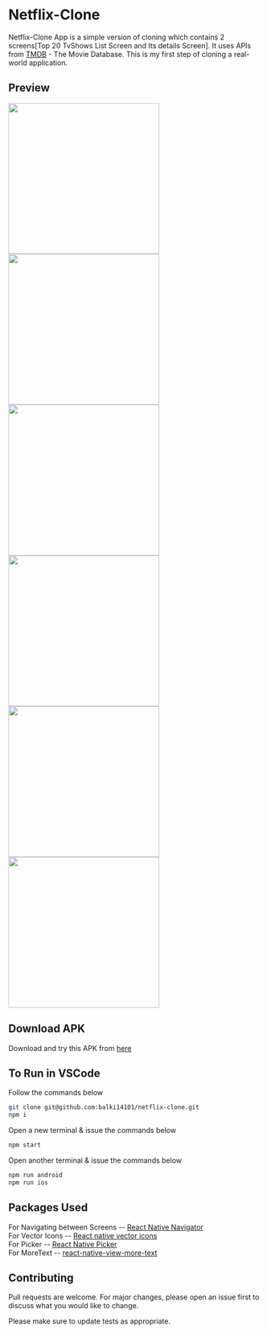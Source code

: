 # Netflix-Clone

Netflix-Clone App is a simple version of cloning which contains 2 screens[Top 20 TvShows List Screen and Its details Screen].
It uses APIs from [TMDB](https://developers.themoviedb.org/3/getting-started/introduction) - The Movie Database.
This is my first step of cloning a real-world application.

## Preview
<img src="https://github.com/balki14101/netflix-clone/blob/master/1.jpg" width=300 >
<img src="https://github.com/balki14101/netflix-clone/blob/master/2.jpg" width=300 >
<img src="https://github.com/balki14101/netflix-clone/blob/master/3.jpg" width=300 >
<img src="https://github.com/balki14101/netflix-clone/blob/master/4.jpg" width=300 >
<img src="https://github.com/balki14101/netflix-clone/blob/master/5.jpg" width=300 >
<img src="https://github.com/balki14101/netflix-clone/blob/master/6.jpg" width=300 >

## Download APK
Download and try this APK from [here](https://i.diawi.com/Thmm3v)

## To Run in VSCode
Follow the commands below

```bash
git clone git@github.com:balki14101/netflix-clone.git
npm i
```
Open a new terminal & issue the commands below
```bash
npm start
```
Open another terminal & issue the commands below
```bash
npm run android
npm run ios
```

## Packages Used

For Navigating between Screens -- [React Native Navigator](https://reactnavigation.org/docs/getting-started/) <br />
For Vector Icons -- [React native vector icons](https://www.npmjs.com/package/react-native-vector-icons) <br />
For Picker -- [React Native Picker](https://reactnative.dev/docs/picker) <br />
For MoreText -- [react-native-view-more-text](https://www.npmjs.com/package/react-native-view-more-text)<br />

## Contributing
Pull requests are welcome. For major changes, please open an issue first to discuss what you would like to change.

Please make sure to update tests as appropriate.
